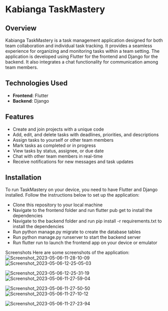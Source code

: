 # Kabianga TaskMastery

## Overview
Kabianga TaskMastery is a task management application designed for both team collaboration and individual task tracking. It provides a seamless experience for organizing and monitoring tasks within a team setting. The application is developed using Flutter for the frontend and Django for the backend. It also integrates a chat functionality for communication among team members.

## Technologies Used
- **Frontend**: Flutter
- **Backend**: Django

## Features
- Create and join projects with a unique code
- Add, edit, and delete tasks with deadlines, priorities, and descriptions
- Assign tasks to yourself or other team members
- Mark tasks as completed or in progress
- View tasks by status, assignee, or due date
- Chat with other team members in real-time
- Receive notifications for new messages and task updates

## Installation
To run TaskMastery on your device, you need to have Flutter and Django installed. Follow the instructions below to set up the application:

- Clone this repository to your local machine
- Navigate to the frontend folder and run flutter pub get to install the dependencies
- Navigate to the backend folder and run pip install -r requirements.txt to install the dependencies
- Run python manage.py migrate to create the database tables
- Run python manage.py runserver to start the backend server
- Run flutter run to launch the frontend app on your device or emulator

Screenshots
Here are some screenshots of the application:
![Screenshot_2023-05-06-11-28-10-09](https://github.com/kiharageneral/KabiangaTaskMastery/assets/96424387/7da18017-4172-4a78-b832-2d46ee3e6f56)    ![Screenshot_2023-05-06-12-25-05-03](https://github.com/kiharageneral/KabiangaTaskMastery/assets/96424387/b4fc454c-fc60-4a94-808f-2648cdd27e93)

![Screenshot_2023-05-06-12-25-31-19](https://github.com/kiharageneral/KabiangaTaskMastery/assets/96424387/e8dd1573-d13e-4b09-85bd-39914e058cf6)    ![Screenshot_2023-05-06-11-27-59-04](https://github.com/kiharageneral/KabiangaTaskMastery/assets/96424387/eb2d2d1f-66e1-4ca5-a023-e3643cf92c31)

![Screenshot_2023-05-06-11-27-50-50](https://github.com/kiharageneral/KabiangaTaskMastery/assets/96424387/82f00495-a289-4bc9-9c0b-e16722f3fa9d)    ![Screenshot_2023-05-06-11-27-10-12](https://github.com/kiharageneral/KabiangaTaskMastery/assets/96424387/47030b1f-53d1-484c-ba6a-a43e8e6b1df8)

![Screenshot_2023-05-06-11-27-23-94](https://github.com/kiharageneral/KabiangaTaskMastery/assets/96424387/0302c52d-9285-4764-b83a-6473b726fb69)

